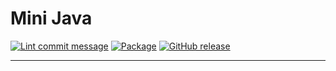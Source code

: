 # Mini Java

[![Lint commit message](https://github.com/yannickkirschen/mini-java/actions/workflows/commit-lint.yml/badge.svg)](https://github.com/yannickkirschen/mini-java/actions/workflows/commit-lint.yml)
[![Package](https://github.com/yannickkirschen/mini-java/actions/workflows/maven-package.yml/badge.svg)](https://github.com/yannickkirschen/mini-java/actions/workflows/maven-package.yml)
[![GitHub release](https://img.shields.io/github/release/yannickkirschen/mini-java.svg)](https://github.com/yannickkirschen/mini-java/releases/)

---
